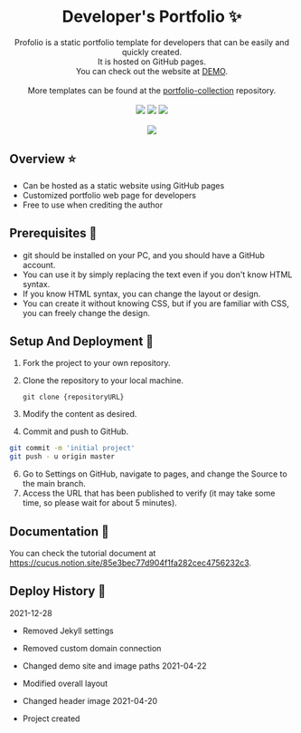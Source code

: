 <p align="center">
  <h1 align="center">Developer's Portfolio ✨</h1>

  <p align="center">
Profolio is a static portfolio template for developers that can be easily and quickly created. <br/>It is hosted on GitHub pages. <br/>You can check out the website at <a href="https://congchu.github.io/web-porfolio/">DEMO</a>.
  <br/>
  <br/> More templates can be found at the <a href="https://github.com/congchu/portfolio-collection" >portfolio-collection</a> repository.
    <br/>
    <br/>
    <img src="https://img.shields.io/badge/-Bootstrap-05122A?style=flat&logo=bootstrap&logoColor=563D7C"/>
    <img src="https://img.shields.io/badge/-CSS-05122A?style=flat&logo=CSS3&logoColor=1572B6"/>
    <img src="https://img.shields.io/badge/-HTML-05122A?style=flat&logo=HTML5"/>
  <br/>
  <br/>
  <img src="https://github.com/congchu/web-porfolio/blob/main/demo/20210428.gif?raw=true"/>
</p>

## Overview ⭐️

- Can be hosted as a static website using GitHub pages
- Customized portfolio web page for developers
- Free to use when crediting the author

## Prerequisites 🍪

- git should be installed on your PC, and you should have a GitHub account.
- You can use it by simply replacing the text even if you don't know HTML syntax.
- If you know HTML syntax, you can change the layout or design.
- You can create it without knowing CSS, but if you are familiar with CSS, you can freely change the design.

## Setup And Deployment 🔧

1. Fork the project to your own repository.
2. Clone the repository to your local machine.


   ```
   git clone {repositoryURL}
   ```

3. Modify the content as desired.
4. Commit and push to GitHub.

```bash
git commit -m 'initial project'
git push - u origin master

```

6. Go to Settings on GitHub, navigate to pages, and change the Source to the main branch.
7. Access the URL that has been published to verify (it may take some time, so please wait for about 5 minutes).

## Documentation 📑

You can check the tutorial document at https://cucus.notion.site/85e3bec77d904f1fa282cec4756232c3.

## Deploy History 🌳

2021-12-28

- Removed Jekyll settings
- Removed custom domain connection
- Changed demo site and image paths
2021-04-22

- Modified overall layout
- Changed header image 
2021-04-20

- Project created
